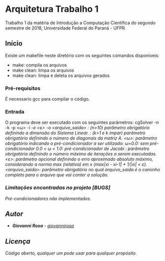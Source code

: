 # Arquitetura Trabalho 1

Trabalho 1 da matéria de Introdução a Computação Científica do segundo semestre de 2018, Universidade Federal do Paraná - UFPR.

## Início

Existe um makefile neste diretório com os seguintes comandos disponíveis:

* make: compila os arquivos
* make clean: limpa os arquivos
* make clean: limpa e deleta os arquivos gerados

### Pré-requisitos

É necessario gcc para compilar o código.

### Entrada

O programa deve ser executado com os seguintes parâmetros:
cgSolver -n <n> -k <k> -p <ω> -i <i> -e <ε> -o <arquivo_saida>
<n>: (n>10) parâmetro obrigatório definindo a dimensão do Sistema Linear.
<k>: (k>1 e k ímpar)  parâmetro obrigatório definindo o número de diagonais da matriz A.
<ω>: parâmetro obrigatório indicando o pré-condicionador a ser utilizado:
    ω=0.0: sem pré-condicionador
    0.0 < ω < 1.0: pré-condicionador de Jacobi
<i>: parâmetro obrigatório definindo o número máximo de iterações a serem executadas.
<ε>: parâmetro opcional definindo o erro aproximado absoluto máximo, considerando a norma max (relativa) em x (max|xi - xi-1| * 1/|xi| < ε).
<arquivo_saida>: parâmetro obrigatório no qual arquivo_saida é o caminho completo para o arquivo que vai conter a solução.

### Limitações encontradas no projeto [BUGS]

Pré-condicionadores não implementados.

## Autor

* **Giovanni Rosa** - [giovannirosa](https://github.com/giovannirosa)

## Licença

Código aberto, qualquer um pode usar para qualquer propósito.